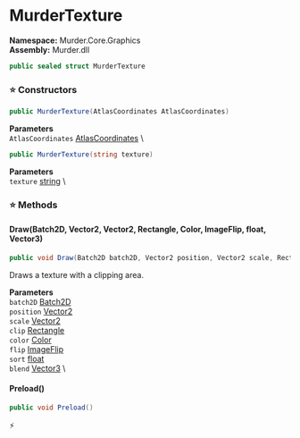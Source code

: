 # MurderTexture

**Namespace:** Murder.Core.Graphics \
**Assembly:** Murder.dll

```csharp
public sealed struct MurderTexture
```

### ⭐ Constructors
```csharp
public MurderTexture(AtlasCoordinates AtlasCoordinates)
```

**Parameters** \
`AtlasCoordinates` [AtlasCoordinates](../../../Murder/Core/Graphics/AtlasCoordinates.html) \

```csharp
public MurderTexture(string texture)
```

**Parameters** \
`texture` [string](https://learn.microsoft.com/en-us/dotnet/api/System.String?view=net-7.0) \

### ⭐ Methods
#### Draw(Batch2D, Vector2, Vector2, Rectangle, Color, ImageFlip, float, Vector3)
```csharp
public void Draw(Batch2D batch2D, Vector2 position, Vector2 scale, Rectangle clip, Color color, ImageFlip flip, float sort, Vector3 blend)
```

Draws a texture with a clipping area.

**Parameters** \
`batch2D` [Batch2D](../../../Murder/Core/Graphics/Batch2D.html) \
`position` [Vector2](https://learn.microsoft.com/en-us/dotnet/api/System.Numerics.Vector2?view=net-7.0) \
`scale` [Vector2](https://learn.microsoft.com/en-us/dotnet/api/System.Numerics.Vector2?view=net-7.0) \
`clip` [Rectangle](../../../Murder/Core/Geometry/Rectangle.html) \
`color` [Color](../../../Murder/Core/Graphics/Color.html) \
`flip` [ImageFlip](../../../Murder/Core/Graphics/ImageFlip.html) \
`sort` [float](https://learn.microsoft.com/en-us/dotnet/api/System.Single?view=net-7.0) \
`blend` [Vector3](https://docs.monogame.net/api/Microsoft.Xna.Framework.Vector3.html) \

#### Preload()
```csharp
public void Preload()
```



⚡